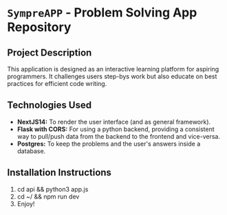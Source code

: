 # `SympreAPP` - Problem Solving App Repository

## Project Description
This application is designed as an interactive learning platform for aspiring programmers. It challenges users step-bys work but also educate on best practices for efficient code writing.

## Technologies Used
* **NextJS14:** To render the user interface (and as general framework). 
* **Flask with CORS:** For using a python backend, providing a consistent way to pull/push data from the backend to the frontend and vice-versa.
* **Postgres:** To keep the problems and the user's answers inside a database.

## Installation Instructions
1. cd api && python3 app.js
2. cd ~/ && npm run dev
3. Enjoy!
